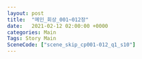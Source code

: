 ```yaml
---
layout: post
title:  "메인_회상_001~012장"
date:   2021-02-12 02:00:00 +0000
categories: Main
Tags: Story Main
SceneCode: ["scene_skip_cp001-012_q1_s10"]
---
```

